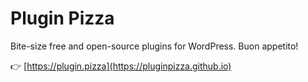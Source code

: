 # Plugin Pizza

Bite-size free and open-source plugins for WordPress. Buon appetito!

👉 [https://plugin.pizza](https://pluginpizza.github.io)
